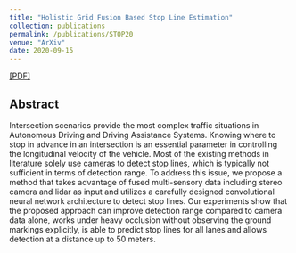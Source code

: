 ```yaml
---
title: "Holistic Grid Fusion Based Stop Line Estimation"
collection: publications
permalink: /publications/STOP20
venue: "ArXiv"
date: 2020-09-15
---
```

[[PDF]](https://derrickxunu.github.io/files/STOP20.pdf)

## Abstract
Intersection scenarios provide the most complex
traffic situations in Autonomous Driving and Driving Assistance
Systems. Knowing where to stop in advance in an intersection
is an essential parameter in controlling the longitudinal velocity
of the vehicle. Most of the existing methods in literature solely
use cameras to detect stop lines, which is typically not sufficient
in terms of detection range. To address this issue, we propose
a method that takes advantage of fused multi-sensory data
including stereo camera and lidar as input and utilizes a carefully
designed convolutional neural network architecture to detect stop
lines. Our experiments show that the proposed approach can
improve detection range compared to camera data alone, works
under heavy occlusion without observing the ground markings
explicitly, is able to predict stop lines for all lanes and allows
detection at a distance up to 50 meters.